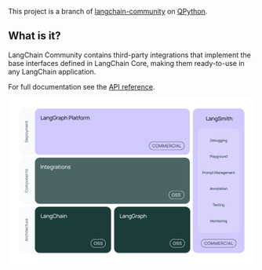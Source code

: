This project is a branch of [langchain-community](https://pypi.org/project/langchain-community/) on [QPython](https://www.qpython.org).

## What is it?

LangChain Community contains third-party integrations that implement the base interfaces defined in LangChain Core, making them ready-to-use in any LangChain application.

For full documentation see the [API reference](https://python.langchain.com/api_reference/community/index.html).

![Diagram outlining the hierarchical organization of the LangChain framework, displaying the interconnected parts across multiple layers.](https://raw.githubusercontent.com/langchain-ai/langchain/master/docs/static/svg/langchain_stack_112024.svg "LangChain Framework Overview")